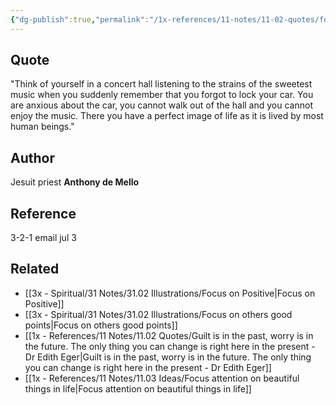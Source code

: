 ```yaml
---
{"dg-publish":true,"permalink":"/1x-references/11-notes/11-02-quotes/focus-on-the-present-anthony-de-mello/","title":"Focus on the present - Anthony de Mello","created":"2025-07-03T20:10:02.054+03:00","updated":"2025-07-03T20:14:46.269+03:00"}
---
```



## Quote
"Think of yourself in a concert hall listening to the strains of the sweetest music when you suddenly remember that you forgot to lock your car. You are anxious about the car, you cannot walk out of the hall and you cannot enjoy the music. There you have a perfect image of life as it is lived by most human beings."

## Author
Jesuit priest **Anthony de Mello** 

## Reference
3-2-1 email jul 3

## Related
- [[3x - Spiritual/31 Notes/31.02 Illustrations/Focus on Positive\|Focus on Positive]]
- [[3x - Spiritual/31 Notes/31.02 Illustrations/Focus on others good points\|Focus on others good points]]
- [[1x - References/11 Notes/11.02 Quotes/Guilt is in the past, worry is in the future. The only thing you can change is right here in the present - Dr Edith Eger\|Guilt is in the past, worry is in the future. The only thing you can change is right here in the present - Dr Edith Eger]]
- [[1x - References/11 Notes/11.03 Ideas/Focus attention on beautiful things in life\|Focus attention on beautiful things in life]]
